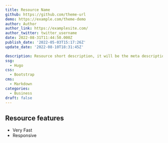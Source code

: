 ```yaml
---
title: Resource Name
github: https://github.com/theme-url
demo: https://example.com/theme-demo
author: Author
author_link: https://examplesite.com/
author_twitter: twitter_username
date: 2022-08-31T11:44:50.000Z
publish_date: '2022-05-03T15:17:26Z'
update_date: '2022-08-10T18:31:45Z'

description: Resource short description, it will be the meta description for the theme also.
ssg:
  - Hugo
css:
  - Bootstrap
cms:
  - Markdown
categories:
  - Business
draft: false
---
```


## Resource features

- Very Fast
- Responsive
